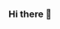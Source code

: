 ### Hi there 👋

<!--
**Jesss-code/Jesss-code** is a ✨ _special_ ✨ repository because its `README.md` (this file) appears on your GitHub profile.


- 🔭 I’m currently working on ...
- 🌱 I’m currently learning ... Kotlin/Android Dev/Android Compose
- 👯 I’m looking to collaborate on ... Java || Kotlin
- 🤔 I’m looking for help with ... Learning Guides
- 💬 Ask me about ... How's my day
- 📫 How to reach me: ... [Twitter](http://twitter.com/JshMDevEra)
- ⚡ Fun fact: ... I know nothing
-->
